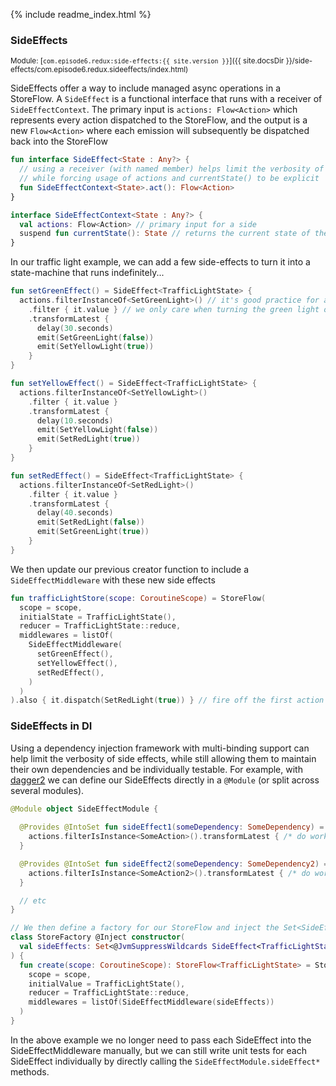 {% include readme_index.html %}

### SideEffects

<sup>Module: [`com.episode6.redux:side-effects:{{ site.version }}`]({{ site.docsDir }}/side-effects/com.episode6.redux.sideeffects/index.html)</sup>

SideEffects offer a way to include managed async operations in a StoreFlow. A `SideEffect` is a functional interface
that runs with a receiver of `SideEffectContext`. The primary input is `actions: Flow<Action>` which represents every
action dispatched to the StoreFlow, and the output is a new `Flow<Action>` where each emission will subsequently be
dispatched back into the StoreFlow

```kotlin
fun interface SideEffect<State : Any?> {
  // using a receiver (with named member) helps limit the verbosity of side-effects
  // while forcing usage of actions and currentState() to be explicit
  fun SideEffectContext<State>.act(): Flow<Action>
}

interface SideEffectContext<State : Any?> {
  val actions: Flow<Action> // primary input for a side
  suspend fun currentState(): State // returns the current state of the StoreFlow at the time its called
}
```

In our traffic light example, we can add a few side-effects to turn it into a state-machine that runs indefinitely...

```kotlin
fun setGreenEffect() = SideEffect<TrafficLightState> {
  actions.filterInstanceOf<SetGreenLight>() // it's good practice for a side-effect to only responds to a single action type
    .filter { it.value } // we only care when turning the green light on
    .transformLatest {
      delay(30.seconds)
      emit(SetGreenLight(false))
      emit(SetYellowLight(true))
    }
}

fun setYellowEffect() = SideEffect<TrafficLightState> {
  actions.filterInstanceOf<SetYellowLight>()
    .filter { it.value }
    .transformLatest {
      delay(10.seconds)
      emit(SetYellowLight(false))
      emit(SetRedLight(true))
    }
}

fun setRedEffect() = SideEffect<TrafficLightState> {
  actions.filterInstanceOf<SetRedLight>()
    .filter { it.value }
    .transformLatest {
      delay(40.seconds)
      emit(SetRedLight(false))
      emit(SetGreenLight(true))
    }
}
```

We then update our previous creator function to include a `SideEffectMiddleware` with these new side effects

```kotlin
fun trafficLightStore(scope: CoroutineScope) = StoreFlow(
  scope = scope,
  initialState = TrafficLightState(),
  reducer = TrafficLightState::reduce,
  middlewares = listOf(
    SideEffectMiddleware(
      setGreenEffect(),
      setYellowEffect(),
      setRedEffect(),
    )
  )
).also { it.dispatch(SetRedLight(true)) } // fire off the first action to kick off the side-effects
```

### SideEffects in DI

Using a dependency injection framework with multi-binding support can help limit the verbosity of side effects, while
still allowing them to maintain their own dependencies and be individually testable. For example,
with [dagger2](https://dagger.dev/) we can define our SideEffects directly in a `@Module` (or split across several
modules).

```kotlin
@Module object SideEffectModule {
  
  @Provides @IntoSet fun sideEffect1(someDependency: SomeDependency) = SideEffect<TrafficLightState> {
    actions.filterIsInstance<SomeAction>().transformLatest { /* do work */ }
  }

  @Provides @IntoSet fun sideEffect2(someDependency: SomeDependency2) = SideEffect<TrafficLightState> {
    actions.filterIsInstance<SomeAction2>().transformLatest { /* do work */ }
  }

  // etc
}

// We then define a factory for our StoreFlow and inject the Set<SideEffect>
class StoreFactory @Inject constructor(
  val sideEffects: Set<@JvmSuppressWildcards SideEffect<TrafficLightState>>,
) {
  fun create(scope: CoroutineScope): StoreFlow<TrafficLightState> = StoreFlow(
    scope = scope,
    initialValue = TrafficLightState(),
    reducer = TrafficLightState::reduce,
    middlewares = listOf(SideEffectMiddleware(sideEffects))
  )
}
```
In the above example we no longer need to pass each SideEffect into the SideEffectMiddleware manually, but we can still write unit tests for each SideEffect individually by directly calling the `SideEffectModule.sideEffect*` methods.
